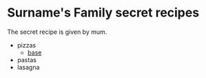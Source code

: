 # Surname's Family secret recipes

The secret recipe is given by mum.

- pizzas
    - [base](./pizzas/base.md)
- pastas
- lasagna